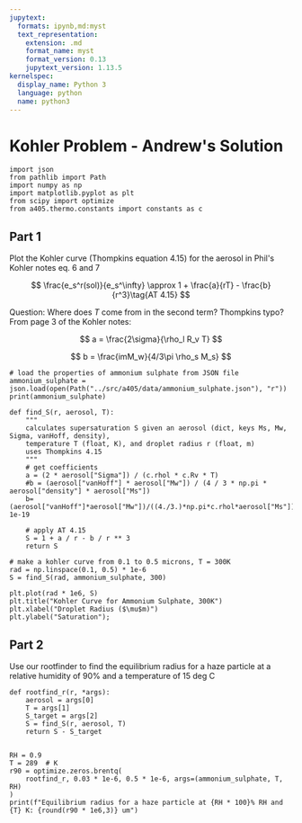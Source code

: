 ```yaml
---
jupytext:
  formats: ipynb,md:myst
  text_representation:
    extension: .md
    format_name: myst
    format_version: 0.13
    jupytext_version: 1.13.5
kernelspec:
  display_name: Python 3
  language: python
  name: python3
---
```


# Kohler Problem - Andrew's Solution

```{code-cell} ipython3
import json
from pathlib import Path
import numpy as np
import matplotlib.pyplot as plt
from scipy import optimize
from a405.thermo.constants import constants as c
```

## Part 1

Plot the Kohler curve (Thompkins equation 4.15) for the aerosol in Phil's Kohler notes eq. 6 and 7

$$
\frac{e_s^r(sol)}{e_s^\infty} \approx 1 + \frac{a}{rT} - \frac{b}{r^3}\tag{AT 4.15}
$$

Question: Where does $T$ come from in the second term? Thompkins typo?
From page 3 of the Kohler notes:

$$
a = \frac{2\sigma}{\rho_l R_v T}
$$

$$
b = \frac{imM_w}{4/3\pi \rho_s M_s}
$$

```{code-cell} ipython3
# load the properties of ammonium sulphate from JSON file
ammonium_sulphate = json.load(open(Path("../src/a405/data/ammonium_sulphate.json"), "r"))
print(ammonium_sulphate)
```

```{code-cell} ipython3
def find_S(r, aerosol, T):
    """
    calculates supersaturation S given an aerosol (dict, keys Ms, Mw, Sigma, vanHoff, density),
    temperature T (float, K), and droplet radius r (float, m)
    uses Thompkins 4.15
    """
    # get coefficients
    a = (2 * aerosol["Sigma"]) / (c.rhol * c.Rv * T)
    #b = (aerosol["vanHoff"] * aerosol["Mw"]) / (4 / 3 * np.pi * aerosol["density"] * aerosol["Ms"])
    b=(aerosol["vanHoff"]*aerosol["Mw"])/((4./3.)*np.pi*c.rhol*aerosol["Ms"])* 1e-19 
    
    # apply AT 4.15
    S = 1 + a / r - b / r ** 3
    return S
```

```{code-cell} ipython3
# make a kohler curve from 0.1 to 0.5 microns, T = 300K
rad = np.linspace(0.1, 0.5) * 1e-6
S = find_S(rad, ammonium_sulphate, 300)
```

```{code-cell} ipython3
plt.plot(rad * 1e6, S)
plt.title("Kohler Curve for Ammonium Sulphate, 300K")
plt.xlabel("Droplet Radius ($\mu$m)")
plt.ylabel("Saturation");
```

## Part 2

Use our rootfinder to find the equilibrium radius for a haze particle at a relative humidity of 90% and a temperature of 15 deg C

```{code-cell} ipython3
def rootfind_r(r, *args):
    aerosol = args[0]
    T = args[1]
    S_target = args[2]
    S = find_S(r, aerosol, T)
    return S - S_target


RH = 0.9
T = 289  # K
r90 = optimize.zeros.brentq(
    rootfind_r, 0.03 * 1e-6, 0.5 * 1e-6, args=(ammonium_sulphate, T, RH)
)
print(f"Equilibrium radius for a haze particle at {RH * 100}% RH and {T} K: {round(r90 * 1e6,3)} um")
```

